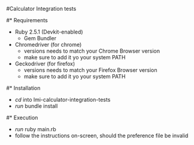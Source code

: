 #Calculator Integration tests

#* Requirements
* Ruby 2.5.1 (Devkit-enabled)
  * Gem Bundler
* Chromedriver (for chrome)
  * versions needs to match your Chrome Browser version
  * make sure to add it yo your system PATH
* Geckodriver (for firefox)
  * versions needs to match your Firefox Browser version
  * make sure to add it yo your system PATH
  
#* Installation
* _cd_ into lmi-calculator-integration-tests
* _run_ bundle install



#* Execution
* _run_ ruby main.rb
* follow the instructions on-screen, should the preference file be invalid